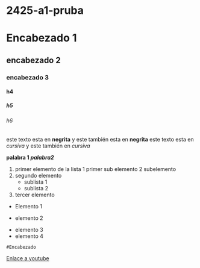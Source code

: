 # 2425-a1-pruba


# Encabezado 1
## encabezado 2
### encabezado 3
#### h4
##### h5
###### h6

este texto esta en **negrita** y este también esta en __negrita__
este texto esta en *cursiva* y este también en _cursiva_  

**palabra 1 _palabra2_**

1. primer elemento de la lista
	1 primer sub elemento
	2 subelemento
2. segundo elemento
	* sublista 1
	* sublista 2
3. tercer elemento 

* Elemento 1
+ elemento 2
- elemento 3
- elemento 4

``#Encabezado``

[Enlace a youtube](https://www.youtube.com/ "texto opcional 1")

